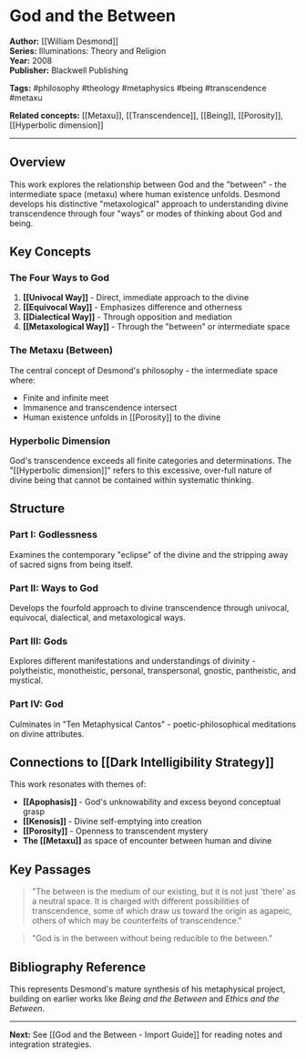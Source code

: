 # God and the Between

**Author:** [[William Desmond]]  
**Series:** Illuminations: Theory and Religion  
**Year:** 2008  
**Publisher:** Blackwell Publishing  

**Tags:** #philosophy #theology #metaphysics #being #transcendence #metaxu

**Related concepts:** [[Metaxu]], [[Transcendence]], [[Being]], [[Porosity]], [[Hyperbolic dimension]]

---

## Overview

This work explores the relationship between God and the "between" - the intermediate space (metaxu) where human existence unfolds. Desmond develops his distinctive "metaxological" approach to understanding divine transcendence through four "ways" or modes of thinking about God and being.

## Key Concepts

### The Four Ways to God

1. **[[Univocal Way]]** - Direct, immediate approach to the divine
2. **[[Equivocal Way]]** - Emphasizes difference and otherness  
3. **[[Dialectical Way]]** - Through opposition and mediation
4. **[[Metaxological Way]]** - Through the "between" or intermediate space

### The Metaxu (Between)

The central concept of Desmond's philosophy - the intermediate space where:
- Finite and infinite meet
- Immanence and transcendence intersect  
- Human existence unfolds in [[Porosity]] to the divine

### Hyperbolic Dimension

God's transcendence exceeds all finite categories and determinations. The "[[Hyperbolic dimension]]" refers to this excessive, over-full nature of divine being that cannot be contained within systematic thinking.

## Structure

### Part I: Godlessness
Examines the contemporary "eclipse" of the divine and the stripping away of sacred signs from being itself.

### Part II: Ways to God  
Develops the fourfold approach to divine transcendence through univocal, equivocal, dialectical, and metaxological ways.

### Part III: Gods
Explores different manifestations and understandings of divinity - polytheistic, monotheistic, personal, transpersonal, gnostic, pantheistic, and mystical.

### Part IV: God
Culminates in "Ten Metaphysical Cantos" - poetic-philosophical meditations on divine attributes.

## Connections to [[Dark Intelligibility Strategy]]

This work resonates with themes of:
- **[[Apophasis]]** - God's unknowability and excess beyond conceptual grasp
- **[[Kenosis]]** - Divine self-emptying into creation  
- **[[Porosity]]** - Openness to transcendent mystery
- **The [[Metaxu]]** as space of encounter between human and divine

## Key Passages

> "The between is the medium of our existing, but it is not just 'there' as a neutral space. It is charged with different possibilities of transcendence, some of which draw us toward the origin as agapeic, others of which may be counterfeits of transcendence."

> "God is in the between without being reducible to the between."

## Bibliography Reference

This represents Desmond's mature synthesis of his metaphysical project, building on earlier works like *Being and the Between* and *Ethics and the Between*.

---

**Next:** See [[God and the Between - Import Guide]] for reading notes and integration strategies.